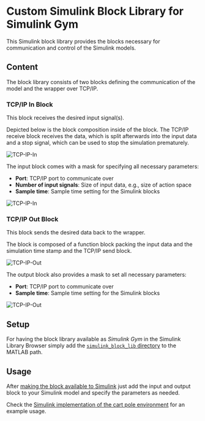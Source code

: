 # Custom Simulink Block Library for Simulink Gym

This Simulink block library provides the blocks necessary for communication and control of the Simulink models.

## Content

The block library consists of two blocks defining the communication of the model and the wrapper over TCP/IP.

### TCP/IP In Block

This block receives the desired input signal(s).

Depicted below is the block composition inside of the block. The TCP/IP receive block receives the data, which is split afterwards into the input data and a stop signal, which can be used to stop the simulation prematurely.

![TCP-IP-In](https://user-images.githubusercontent.com/16197185/204263287-b422802f-4d65-4540-ae40-8b3e0cd03759.png)

The input block comes with a mask for specifying all necessary parameters:

- **Port**: TCP/IP port to communicate over
- **Number of input signals**: Size of input data, e.g., size of action space
- **Sample time**: Sample time setting for the Simulink blocks

![TCP-IP-In](https://user-images.githubusercontent.com/16197185/204263662-4458b099-97db-4c9b-b5b0-51e752f2e160.png)

### TCP/IP Out Block

This block sends the desired data back to the wrapper.

The block is composed of a function block packing the input data and the simulation time stamp and the TCP/IP send block.

![TCP-IP-Out](https://user-images.githubusercontent.com/16197185/204263337-873a8a0d-c125-4176-ab79-739f96e2428f.png)

The output block also provides a mask to set all necessary parameters:

- **Port**: TCP/IP port to communicate over
- **Sample time**: Sample time setting for the Simulink blocks

![TCP-IP-Out](https://user-images.githubusercontent.com/16197185/204263691-8f63a277-4650-4473-b06c-8f99c43fd82f.png)

## Setup

For having the block library available as *Simulink Gym* in the Simulink Library Browser simply add the [`simulink_block_lib` directory](./) to the MATLAB path. 

## Usage

After [making the block available to Simulink](#setup) just add the input and output block to your Simulink model and specify the parameters as needed.

Check the [Simulink implementation of the cart pole environment](../examples/envs/cartpole_simulink/) for an example usage.
